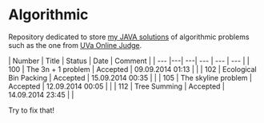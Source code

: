 Algorithmic
====

Repository dedicated to store [my JAVA solutions](http://uhunt.felix-halim.net/id/608511) of algorithmic problems such as the one from [UVa Online Judge](http://uva.onlinejudge.org/).

| Number | Title | Status | Date | Comment |
| --- |---| ---| --- | --- | --- |
| 100 | The 3n + 1 problem | Accepted | 09.09.2014 01:13 | |
| 102 | Ecological Bin Packing | Accepted | 15.09.2014 00:35 | |
| 105 | The skyline problem | Accepted | 12.09.2014 00:05 | |
| 112 | Tree Summing | Accepted | 14.09.2014 23:45 | |

Try to fix that!
